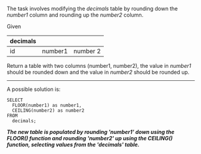 The task involves modifying the *decimals* table by rounding down the *number1* column and rounding up the *number2* column.

Given 

|decimals| | |
| -- | -- | -- |
| id | number1 | number 2 |

Return a table with two columns (number1, number2), 
the value in *number1* should be rounded down and the value in *number2* should be rounded up.

***

A possible solution is:

```
SELECT
  FLOOR(number1) as number1,
  CEILING(number2) as number2
FROM
  decimals;
```

***The new table is populated by rounding 'number1' down using the FLOOR() function and rounding 'number2' up using the CEILING() function, selecting values from the 'decimals' table.***
